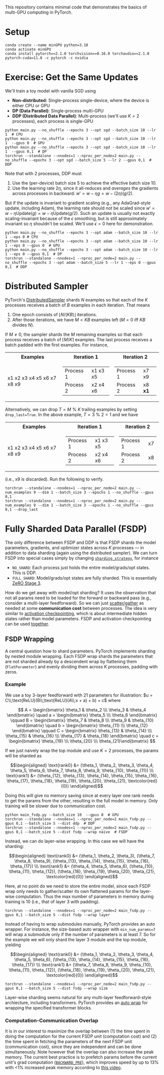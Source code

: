 This repository contains minimal code that demonstrates the basics of multi-GPU computing in PyTorch.

# Setup

```
conda create --name minGPU python=3.10
conda activate minGPU
conda install pytorch==2.1.0 torchvision==0.16.0 torchaudio==2.1.0 pytorch-cuda=11.8 -c pytorch -c nvidia  
```

# Exercise: Get the Same Updates

We'll train a toy model with vanilla SGD using
 * **Non-distributed:** Single-process single-device, where the device is either CPU or GPU
 * **DP (Data Parallel)**: Single-process multi-GPU 
 * **DDP (Distributed Data Parallel)**: Multi-process (we'll use $K=2$ processes), each process is single-GPU 
```
python main.py --no_shuffle --epochs 3 --opt sgd --batch_size 10 --lr 1  # CPU
python main.py --no_shuffle --epochs 3 --opt sgd --batch_size 10 --lr 1  --gpus 0  # GPU
python main.py --no_shuffle --epochs 3 --opt sgd --batch_size 10 --lr 1  --gpus 0,1  # DP
torchrun --standalone --nnodes=1 --nproc_per_node=2 main.py --no_shuffle --epochs 3 --opt sgd --batch_size 5 --lr 2 --gpus 0,1  # DDP
```
Note that with $2$ processes, DDP must 
 1. Use the (per-device) batch size $5$ to achieve the effective batch size $10$.
 2. Use the learning rate $2 \eta$, since it all-reduces and *averages* the gradients across processes in backward: $w' = w - \eta g = w - (2 \eta) (g/2)$.

But if the update is invariant to gradient scaling (e.g., any AdaGrad-style update, including Adam), the learning rate should *not* be scaled since $w' = w - \eta \text{Update}(g) = w - \eta \text{Update}(g/2)$.
Such an update is usually not exactly scaling-invariant because of the $\epsilon$ smoothing, but is still approximately invariant so $\eta$ shouldn't be scaled.
We'll use $\epsilon=0$ here for demonstration.
```
python main.py --no_shuffle --epochs 3 --opt adam --batch_size 10 --lr 1 --eps 0 # CPU
python main.py --no_shuffle --epochs 3 --opt adam --batch_size 10 --lr 1 --eps 0 --gpus 0  # GPU
python main.py --no_shuffle --epochs 3 --opt adam --batch_size 10 --lr 1 --eps 0 --gpus 0,1  # DP
torchrun --standalone --nnodes=1 --nproc_per_node=2 main.py --no_shuffle --epochs 3 --opt adam --batch_size 5 --lr 1 --eps 0 --gpus 0,1  # DDP
```

# Distributed Sampler 

PyTorch's [DistributedSampler](https://pytorch.org/docs/stable/data.html#torch.utils.data.distributed.DistributedSampler) shards $N$ examples so that each of the $K$ processes receives a batch of $B$ examples in each iteration. That means 
 1. One epoch consists of $\lfloor N/(KB) \rfloor$ iterations. 
 2. After those iterations, we have $M < KB$ examples left ($M=0$ iff $KB$ divides $N$).
    
If $M \neq 0$, the sampler shards the $M$ remaining examples so that each process receives a batch of $\lceil M/K \rceil$ examples. 
The last process receives a batch padded with the first examples. For instance,

<div align="center">
<table>
<tr><th>Examples</th><th>Iteration 1</th><th>Iteration 2</th></tr>
<tr><td>

x1 x2 x3 x4 x5 x6 x7 x8 x9

</td><td>

|||
|-----------|----------|
| Process 1   | x1 x3 x5 |
| Process 2   | x2 x4 x6 |

</td><td>

|||
|-----------|----------|
| Process 1   | x7 x9 |
| Process 2   | x8 **x1** |

</td></tr>
</table>
</div>

Alternatively, we can drop $T = M$ % $K$ trailing examples by setting `drop_last=True`. In the above example, $T = 3$ % $2 = 1$ and we have

<div align="center">
<table>
<tr><th>Examples</th><th>Iteration 1</th><th>Iteration 2</th></tr>
<tr><td>

x1 x2 x3 x4 x5 x6 x7 x8 x9

</td><td>

|||
|-----------|----------|
| Process 1   | x1 x3 x5 |
| Process 2   | x2 x4 x6 |

</td><td>

|||
|-----------|----------|
| Process 1   | x7 |
| Process 2   | x8 |

</td></tr>
</table>
</div>

(i.e., x9 is discarded). Run the following to verify.

```
torchrun --standalone --nnodes=1 --nproc_per_node=2 main.py --num_examples 9 --dim 1 --batch_size 3 --epochs 1 --no_shuffle --gpus 0,1
torchrun --standalone --nnodes=1 --nproc_per_node=2 main.py --num_examples 9 --dim 1 --batch_size 3 --epochs 1 --no_shuffle --gpus 0,1 --drop_last
```

# Fully Sharded Data Parallel (FSDP)

The only difference between FSDP and DDP is that FSDP shards the model parameters, gradients, and optimizer states across $K$ processes &mdash; in addition to data sharding (again using the distributed sampler).
We can turn FSDP into special cases simply by changing [`sharding_strategy`](https://pytorch.org/docs/stable/fsdp.html#torch.distributed.fsdp.ShardingStrategy), for instance
 - `NO_SHARD`: Each process just holds the entire model/grads/opt states. This is DDP.
 - `FULL_SHARD`: Model/grads/opt states are fully sharded. This is essentially [ZeRO Stage 3](https://www.deepspeed.ai/tutorials/zero/).

How do we get away with model/opt sharding? It uses the observation that not all params need to be loaded for the forward or backward pass (e.g., consider a multi-layer feedforward). So we can just [scatter/gather](https://pytorch.org/tutorials/intermediate/dist_tuto.html#collective-communication) as needed at some **communication cost** between processes. The idea is very similar to [activation checkpointing](https://pytorch.org/docs/stable/checkpoint.html), which is about intermediate hidden states rather than model parameters. FSDP and activation checkpointing can be used [together](https://pytorch.org/blog/scaling-multimodal-foundation-models-in-torchmultimodal-with-pytorch-distributed/#activation-checkpointing).

## FSDP Wrapping
A central question how to shard parameters. PyTorch implements sharding by nested module wrapping. 
Each FSDP wrap shards the parameters that are not sharded already by a descendent wrap by flattening them (`FlatParameter`) and evenly dividing them across $K$ processes, padding with zeros.

### Example

We use a toy $3$-layer feedforward with $21$ parameters for illustration: $u = C\\;\text{ReLU}(B\\;\text{ReLU}(A\\;x + a) + b) + c$ where

$$
A = \begin{bmatrix} \theta_1 & \theta_2 \\\ \theta_3 & \theta_4 \end{bmatrix} \quad a = \begin{bmatrix} \theta_5 \\\ \theta_6 \end{bmatrix} \qquad 
B = \begin{bmatrix} \theta_7 & \theta_8 \\\ \theta_9 & \theta_{10} \end{bmatrix} \quad b = \begin{bmatrix} \theta_{11} \\\ \theta_{12} \end{bmatrix} \qquad 
C = \begin{bmatrix} \theta_{13} & \theta_{14} \\\ \theta_{15} & \theta_{16} \\\ \theta_{17} & \theta_{18} \end{bmatrix} \quad c = \begin{bmatrix} \theta_{19} \\\ \theta_{20} \\\ \theta_{21}\end{bmatrix} 
$$

If we just naively wrap the top module and use $K=2$ processes, the params will be sharded as 

$$\begin{aligned}
\text{rank0} &= (\theta_1, \theta_2, \theta_3, \theta_4, \theta_5, \theta_6, \theta_7, \theta_8, \theta_9, \theta_{10}, \theta_{11})  \\\
\text{rank1} &= (\theta_{12}, \theta_{13}, \theta_{14}, \theta_{15}, \theta_{16}, \theta_{17}, \theta_{18}, \theta_{19}, \theta_{20}, \theta_{21}, \textcolor{red}{0})  
\end{aligned}$$

Doing this will give no memory saving since at every layer one rank needs to get the params from the other, resulting in the full model in memory.
Only training will be slower due to communication cost.
```
python main_fsdp.py --batch_size 10  --gpus 0  # GPU
torchrun --standalone --nnodes=1 --nproc_per_node=2 main_fsdp.py --gpus 0,1 --batch_size 5 --dist ddp  # DDP
torchrun --standalone --nnodes=1 --nproc_per_node=2 main_fsdp.py --gpus 0,1 --batch_size 5 --dist fsdp --wrap naive  # FSDP
```
Instead, we can do layer-wise wrapping. In this case we will have the sharding:

$$\begin{aligned}
\text{rank0} &= (\theta_1, \theta_2, \theta_3),  (\theta_7, \theta_8, \theta_9), (\theta_{13}, \theta_{14}, \theta_{15}, \theta_{16}, \theta_{17})  \\\
\text{rank1} &= (\theta_4, \theta_5, \theta_6), (\theta_{10}, \theta_{11}, \theta_{12}), (\theta_{18}, \theta_{19}, \theta_{20}, \theta_{21}, \textcolor{red}{0})  
\end{aligned}$$

Here, at no point do we need to store the entire model, since each FSDP wrap only needs to gather/scatter its own flattened params for the layer-wise computation. Thus the max number of parameters in memory during training is 10 (i.e., that of layer 3 with padding).
```
torchrun --standalone --nnodes=1 --nproc_per_node=2 main_fsdp.py --gpus 0,1 --batch_size 5 --dist fsdp --wrap layer 
```
Instead of having to wrap submodules manually, PyTorch provides an auto wrapper. For instance, the size-based auto wrapper with `min_num_params=7` will wrap a submodule only if the number of parameters is at least 7. So for the example we will only shard the layer 3 module and the top module, yielding

$$\begin{aligned}
\text{rank0} &= (\theta_1, \theta_2, \theta_3, \theta_4, \theta_5, \theta_6),  (\theta_{13}, \theta_{14}, \theta_{15}, \theta_{16}, \theta_{17})  \\\
\text{rank1} &= (\theta_7, \theta_8, \theta_9, \theta_{10}, \theta_{11}, \theta_{12}), (\theta_{18}, \theta_{19}, \theta_{20}, \theta_{21}, \textcolor{red}{0})  
\end{aligned}$$

```
torchrun --standalone --nnodes=1 --nproc_per_node=2 main_fsdp.py --gpus 0,1 --batch_size 5 --dist fsdp --wrap size
```

Layer-wise sharding seems natural for any multi-layer feedforward-style archiecture, including transformers. PyTorch provides an [auto wrap](https://github.com/pytorch/pytorch/blob/34fe850d0083688abf0a27f3e864723f0858aab1/torch/distributed/fsdp/wrap.py#L305C26-L305C26) for wrapping the specified transformer blocks.

### Computation-Communication Overlap 

It is in our interest to maximize the overlap between (1) the time spent in doing the computation for the current FSDP unit (computation cost) and (2) the time spent in fetching the parameters of the next FSDP unit (communication cost), since they are independent and can be done simultaneously. Note however that the overlap can also increase the peak memory. The current best practice is to prefetch params before the current unit's grad computation ([`BACKWARD_PRE`](https://pytorch.org/docs/stable/fsdp.html#torch.distributed.fsdp.BackwardPrefetch)), which improves speed by up to 13% with <1% increased peak memory according to [this video](https://www.youtube.com/watch?v=sDM56HOziE4&list=PL_lsbAsL_o2BT6aerEKgIoufVD_fodnuT&index=8).
